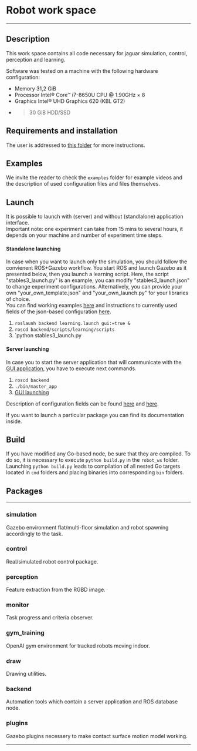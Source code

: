 # Robot work space
***
## Description
This work space contains all code necessary for jaguar simulation,
control, perception and learning.  

Software was tested on a machine with the following hardware configuration:
* Memory 31,2 GiB
* Processor Intel® Core™ i7-8650U CPU @ 1.90GHz × 8 
* Graphics Intel® UHD Graphics 620 (KBL GT2)
* >30 GiB HDD/SSD

## Requirements and installation
The user is addressed to [this folder](https://github.com/gwaxG/robot_ws/tree/main/installation) for more instructions.

## Examples
We invite the reader to check the `examples` folder for example videos and the description of used configuration files and files themselves.  

## Launch

It is possible to launch with (server) and without (standlalone) application interface.  
Important note: one experiment can take from 15 mins to several hours, it depends on your machine and number of experiment time steps.

#### Standalone launching    
In case when you want to launch only the simulation, you should follow the convienent ROS+Gazebo workflow.
You start ROS and launch Gazebo as it presented below, then you launch a learning script. 
Here, the script "stables3_launch.py" is an example, you can modify "stables3_launch.json" to change experiment configurations.
Alternatively, you can provide your own "your_own_template.json" and "your_own_launch.py" for your libraries of choice.  
You can find working examples [here](https://github.com/gwaxG/robot_ws/tree/main/examples) and instructions to currently used fields of the json-based configuration [here](https://github.com/gwaxG/robot_ws/tree/main/backend).

1. `roslaunh backend learning.launch gui:=true &`  
2. `roscd backend/scripts/learning/scripts`  
3. `python stables3_launch.py

#### Server launching    
In case you to start the server application that will communicate with the [GUI application](http://github.com/gwaxG/robot-simu),
you have to execute next commands.

1. `roscd backend`   
2. `./bin/master_app`  
3. [GUI launching](http://github.com/gwaxG/robot-simu)  

Description of configuration fields can be found [here](https://github.com/gwaxG/robot_ws/tree/main/backend) and [here](https://github.com/gwaxG/robot_ws/tree/main/examples).  

If you want to launch a particular package you can find its documentation inside.



## Build 
If you have modified any Go-based node, be sure that they are compiled.
To do so, it is necessary to execute `python build.py` in the `robot_ws` folder.
Launching `python build.py` leads to compilation of all nested Go targets located in `cmd` folders and placing binaries into corresponding `bin` folders.

## Packages
***
### simulation
Gazebo environment flat/multi-floor simulation and robot spawning accordingly to the task.
### control
Real/simulated robot control package.
### perception
Feature extraction from the RGBD image.
### monitor
Task progress and criteria observer.
### gym_training
OpenAI gym environment for tracked robots moving indoor.
### draw
Drawing utilities.
### backend
Automation tools which contain a server application and ROS database node.
### plugins
Gazebo plugins necessery to make contact surface motion model working.
***

